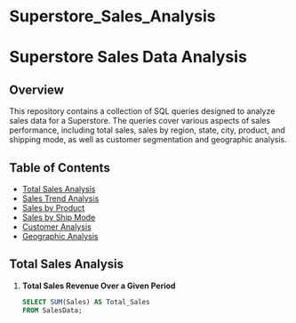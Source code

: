 # Superstore_Sales_Analysis

# Superstore Sales Data Analysis

## Overview

This repository contains a collection of SQL queries designed to analyze sales data for a Superstore. The queries cover various aspects of sales performance, including total sales, sales by region, state, city, product, and shipping mode, as well as customer segmentation and geographic analysis.

## Table of Contents

- [Total Sales Analysis](#total-sales-analysis)
- [Sales Trend Analysis](#sales-trend-analysis)
- [Sales by Product](#sales-by-product)
- [Sales by Ship Mode](#sales-by-ship-mode)
- [Customer Analysis](#customer-analysis)
- [Geographic Analysis](#geographic-analysis)


## Total Sales Analysis

1. **Total Sales Revenue Over a Given Period**
   ```sql
   SELECT SUM(Sales) AS Total_Sales
   FROM SalesData;
